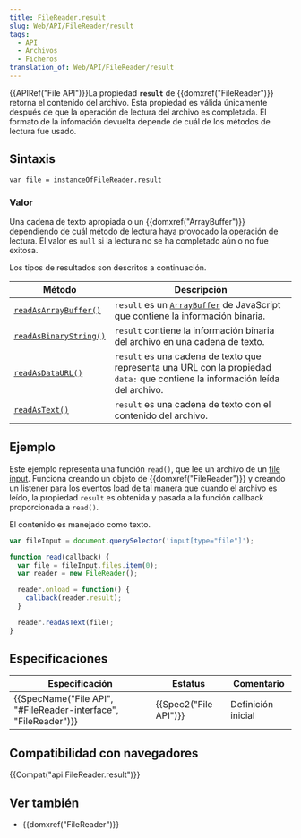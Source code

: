 ```yaml
---
title: FileReader.result
slug: Web/API/FileReader/result
tags:
  - API
  - Archivos
  - Ficheros
translation_of: Web/API/FileReader/result
---
```


{{APIRef("File API")}}La propiedad **`result`** de {{domxref("FileReader")}} retorna el contenido del archivo. Esta propiedad es válida únicamente después de que la operación de lectura del archivo es completada. El formato de la infomación devuelta depende de cuál de los métodos de lectura fue usado.

## Sintaxis

```
var file = instanceOfFileReader.result
```

### Valor

Una cadena de texto apropiada o un {{domxref("ArrayBuffer")}} dependiendo de cuál método de lectura haya provocado la operación de lectura. El valor es `null` si la lectura no se ha completado aún o no fue exitosa.

Los tipos de resultados son descritos a continuación.

| Método                                                                      | Descripción                                                                                                                                        |
| --------------------------------------------------------------------------- | -------------------------------------------------------------------------------------------------------------------------------------------------- |
| [`readAsArrayBuffer()`](/en-US/docs/Web/API/FileReader/readAsArrayBuffer)   | `result` es un [`ArrayBuffer`](/en-US/docs/Web/JavaScript/Reference/Global_Objects/ArrayBuffer) de JavaScript que contiene la información binaria. |
| [`readAsBinaryString()`](/en-US/docs/Web/API/FileReader/readAsBinaryString) | `result` contiene la información binaria del archivo en una cadena de texto.                                                                       |
| [`readAsDataURL()`](/en-US/docs/Web/API/FileReader/readAsDataURL)           | `result` es una cadena de texto que representa una URL con la propiedad `data:` que contiene la información leída del archivo.                     |
| [`readAsText()`](/en-US/docs/Web/API/FileReader/readAsText)                 | `result` es una cadena de texto con el contenido del archivo.                                                                                      |

## Ejemplo

Este ejemplo representa una función `read()`, que lee un archivo de un [file input](/es/docs/Web/HTML/Element/input/file). Funciona creando un objeto de {{domxref("FileReader")}} y creando un listener para los eventos [load](/es/docs/Web/Events/load) de tal manera que cuando el archivo es leído, la propiedad `result` es obtenida y pasada a la función callback proporcionada a `read()`.

El contenido es manejado como texto.

```js
var fileInput = document.querySelector('input[type="file"]');

function read(callback) {
  var file = fileInput.files.item(0);
  var reader = new FileReader();

  reader.onload = function() {
    callback(reader.result);
  }

  reader.readAsText(file);
}
```

## Especificaciones

| Especificación                                                                       | Estatus                      | Comentario         |
| ------------------------------------------------------------------------------------ | ---------------------------- | ------------------ |
| {{SpecName("File API", "#FileReader-interface", "FileReader")}} | {{Spec2("File API")}} | Definición inicial |

## Compatibilidad con navegadores

{{Compat("api.FileReader.result")}}

## Ver también

- {{domxref("FileReader")}}
